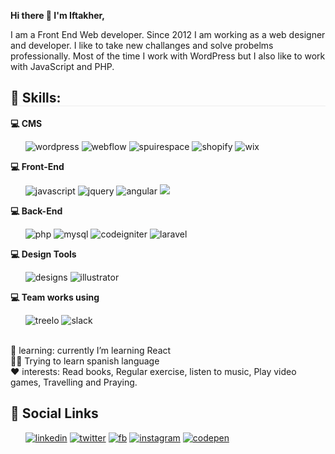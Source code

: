 <b>Hi there 👋 I'm Iftakher,</b>

I am a Front End Web developer. Since 2012 I am working as a web designer and developer. I like to take new challanges and solve probelms professionally. Most of the time I work with WordPress but I also like to work with JavaScript and PHP.

<h2 style="border-bottom:1px solid #ededed;width:100%;">🔭 Skills: </h2>

<b>💻 CMS</b>
<ul>
    <span><img src="https://i.ibb.co/9wF9MXp/wordpress.png" alt="wordpress"></span>
    <span><img src="https://i.ibb.co/315PyZc/webflow.png" alt="webflow"></span>
    <span><img src="https://i.ibb.co/sq0gZRw/spuirespace.png" alt="spuirespace"></span>
    <span><img src="https://i.ibb.co/nmSzfbV/shopify.png" alt="shopify"></span>
    <span><img src="https://i.ibb.co/Q6g6cYc/wix.png" alt="wix"></span>
</ul>


<b>💻 Front-End</b>
<ul>
    <span><img src="https://i.ibb.co/Lv4DJ8S/javascript.png" alt="javascript"></span>
    <span><img src="https://i.ibb.co/FsnqMqc/jquery.png" alt="jquery"></span> 
    <span><img src="https://i.ibb.co/9vrWCpG/angular.png" alt="angular"></span> 
    <span><img src="https://i.ibb.co/hsRBDNT/hcbs.png"></span>
</ul>


<b>💻 Back-End</b>
<ul>
    <span><img src="https://i.ibb.co/N99vTsd/php.png" alt="php"></span>
    <span><img src="https://i.ibb.co/51gTQ7y/mysql.png" alt="mysql"></span>
    <span><img src="https://i.ibb.co/ZNzqNnd/codeigniter.png" alt="codeigniter"></span>
    <span><img src="https://i.ibb.co/PQrxDCN/laravel.png" alt="laravel"></span>
</ul>

<b>💻 Design Tools</b>
<ul>
    <img src="https://i.ibb.co/7p3XmDG/designs.png" alt="designs">
    <img src="https://i.ibb.co/mq4jZRX/illustrator.png" alt="illustrator">
</ul>

<b>💻 Team works using</b>
<ul>
    <img src="https://i.ibb.co/1vthKQJ/treelo.png" alt="treelo">
    <img src="https://i.ibb.co/VMv0CsF/slack.png" alt="slack">
</ul>

<br>

<div>
    🌱 learning: currently I’m learning React <br>
    👨‍🎓 Trying to learn spanish language <br>
    ❤️ interests: Read books, Regular exercise, listen to music, Play video games, Travelling and Praying.
</div>  


<h2>📱  Social Links</h2>
<ul>    
  <span><a target="_blank" href="https://www.linkedin.com/in/iftakhermasum303/"><img src="https://i.ibb.co/PhTzXFQ/linkedin.png" alt="linkedin"></a></span>    
  <span><a target="_blank" href="https://twitter.com/iftakher303"><img src="https://i.ibb.co/Sdmp26V/twitter.png" alt="twitter"></a></span>
  <span><a target="_blank" href="https://www.facebook.com/iftakher.masum.1/"><img src="https://i.ibb.co/Fhr0mvn/fb.png" alt="fb"></a></span>
  <span><a href="#"><img src="https://i.ibb.co/Vggxz3j/instagram.png" alt="instagram"></a></span>  
  <span><a target="_blank" href="https://codepen.io/mdiftakher"><img src="https://i.ibb.co/XVcWXsj/codepen.png" alt="codepen"></a></span> 
</ul>  

<!--
**iftakhermasum/iftakhermasum** is a ✨ _special_ ✨ repository because its `README.md` (this file) appears on your GitHub profile.

Here are some ideas to get you started:

- 🔭 I’m currently working on 
- 👯 I’m looking to collaborate on ...
- 🤔 I’m looking for help with ...
- 💬 Ask me about ...
- 📫 How to reach me: ...
- 😄 Pronouns: ...
- ⚡ Fun fact: ...
- 💬 Ask me about ---
-->
